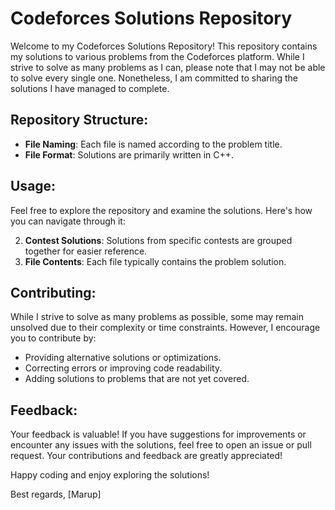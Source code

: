 # Codeforces Solutions Repository

Welcome to my Codeforces Solutions Repository! This repository contains my solutions to various problems from the Codeforces platform. While I strive to solve as many problems as I can, please note that I may not be able to solve every single one. Nonetheless, I am committed to sharing the solutions I have managed to complete.

## Repository Structure:

- **File Naming**: Each file is named according to the problem title.
- **File Format**: Solutions are primarily written in C++.

## Usage:

Feel free to explore the repository and examine the solutions. Here's how you can navigate through it:

2. **Contest Solutions**: Solutions from specific contests are grouped together for easier reference.
3. **File Contents**: Each file typically contains the problem solution.

## Contributing:

While I strive to solve as many problems as possible, some may remain unsolved due to their complexity or time constraints. However, I encourage you to contribute by:

- Providing alternative solutions or optimizations.
- Correcting errors or improving code readability.
- Adding solutions to problems that are not yet covered.

## Feedback:

Your feedback is valuable! If you have suggestions for improvements or encounter any issues with the solutions, feel free to open an issue or pull request. Your contributions and feedback are greatly appreciated!

Happy coding and enjoy exploring the solutions!

Best regards,
[Marup]
